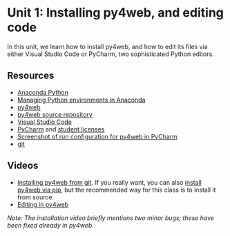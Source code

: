 # Unit 1: Installing py4web, and editing code

In this unit, we learn how to install py4web, and how to edit its files via either Visual Studio Code or PyCharm, two sophisticated Python editors. 

## Resources

* [Anaconda Python](https://www.anaconda.com/)
* [Managing Python environments in Anaconda](https://docs.conda.io/projects/conda/en/latest/user-guide/tasks/manage-environments.html)
* [py4web](https://py4web.com)
* [py4web source repository](https://github.com/web2py/py4web)
* [Visual Studio Code](https://code.visualstudio.com/)
* [PyCharm](https://www.jetbrains.com/pycharm/) and [student licenses](https://www.jetbrains.com/community/education/#students)
* [Screenshot of run configuration for py4web in PyCharm](files/pycharm_py4web_config.png)
* [git](https://git-scm.com/about)

## Videos

* [Installing py4web from git](https://drive.google.com/file/d/1lvXXe0BJZ6pGzNxLXHgfX5upC0d9z41a/view?usp=sharing).  If you really want, you can also [install py4web via pip](https://drive.google.com/file/d/1y8ZS__6LiFTeTCSoqRkPSOQLZSxf9y9d/view?usp=sharing), but the recommended way for this class is to install it from source.
* [Editing in py4web](https://drive.google.com/file/d/1IDP5S7dA_igc73bwtch9vHOnZrMAJaQa/view?usp=sharing)

_Note: The installation video briefly mentions two minor bugs; these have been fixed already in py4web._ 
